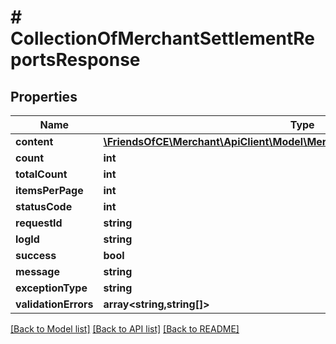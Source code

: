 # # CollectionOfMerchantSettlementReportsResponse

## Properties

Name | Type | Description | Notes
------------ | ------------- | ------------- | -------------
**content** | [**\FriendsOfCE\Merchant\ApiClient\Model\MerchantSettlementReportsResponse[]**](MerchantSettlementReportsResponse.md) |  | [optional]
**count** | **int** |  | [optional]
**totalCount** | **int** |  | [optional]
**itemsPerPage** | **int** |  | [optional]
**statusCode** | **int** |  | [optional]
**requestId** | **string** |  | [optional]
**logId** | **string** |  | [optional]
**success** | **bool** |  | [optional]
**message** | **string** |  | [optional]
**exceptionType** | **string** |  | [optional]
**validationErrors** | **array<string,string[]>** |  | [optional]

[[Back to Model list]](../../README.md#models) [[Back to API list]](../../README.md#endpoints) [[Back to README]](../../README.md)
